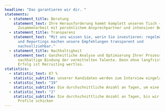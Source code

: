 ```yaml
---
headline: "Das garantieren wir dir. "
statements:
  - statement_title: Beratung
    statement_text: Ihre Herausforderung kommt komplett unseren Tisch – enge
      Zusammenarbeit mit persönlichem Ansprechpartner und intensiver Beratung.
  - statement_title: Transparenz
    statement_text: "Mit uns wissen Sie, worin Sie investieren: regelmäßige Meetings
      und Reportings machen unsere Empfehlungen transparent und
      nachvollziehbar."
  - statement_title: Nachhaltigkeit
    statement_text: Ganzheitliche Analyse und Optimierung Ihrer Prozesse für eine
      nachhaltige Bindung der vermittelten Talente. Denn ohne langfristigen
      Erfolg ist Recruiting wertlos.
statistics:
  - statistic_text: 87 %
    statistic_subtitle: unserer Kandidaten werden zum Interview eingeladen
  - statistic_text: "19"
    statistic_subtitle: Die durchschnittliche Anzahl an Tagen, um eine Position zu besetzten
  - statistic_text: "2"
    statistic_subtitle: Die durchschnittliche Anzahl an Tagen, bis wir die ersten 3
      Profile schicken
---
```

